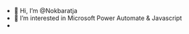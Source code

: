 - 👋 Hi, I’m @Nokbaratja
- 👀 I’m interested in Microsoft Power Automate & Javascript
-

<!---
Nokbaratja/Nokbaratja is a ✨ special ✨ repository because its `README.md` (this file) appears on your GitHub profile.
You can click the Preview link to take a look at your changes.
--->

